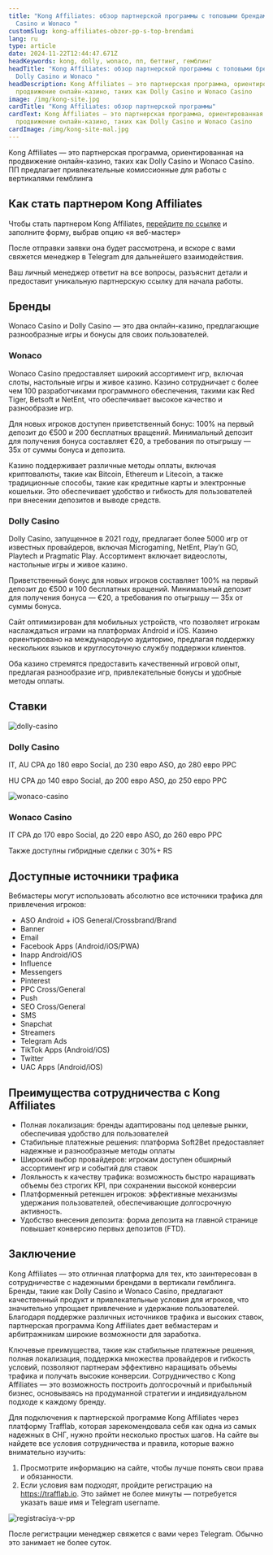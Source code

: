 ```yaml
---
title: "Kong Affiliates: обзор партнерской программы с топовыми брендами Dolly
  Casino и Wonaco "
customSlug: kong-affiliates-obzor-pp-s-top-brendami
lang: ru
type: article
date: 2024-11-22T12:44:47.671Z
headKeywords: kong, dolly, wonaco, пп, беттинг, гемблинг
headTitle: "Kong Affiliates: обзор партнерской программы с топовыми брендами
  Dolly Casino и Wonaco "
headDescription: Kong Affiliates — это партнерская программа, ориентированная на
  продвижение онлайн-казино, таких как Dolly Casino и Wonaco Casino
image: /img/kong-site.jpg
cardTitle: "Kong Affiliates: обзор партнерской программы"
cardText: Kong Affiliates — это партнерская программа, ориентированная на
  продвижение онлайн-казино, таких как Dolly Casino и Wonaco Casino
cardImage: /img/kong-site-mal.jpg
---
```

Kong Affiliates — это партнерская программа, ориентированная на продвижение онлайн-казино, таких как Dolly Casino и Wonaco Casino. ПП предлагает привлекательные комиссионные для работы с вертикалями гемблинга 

## Как стать партнером Kong Affiliates

Чтобы стать партнером Kong Affiliates, [перейдите по ссылке](https://trafflab.io) и заполните форму, выбрав опцию «я веб-мастер» 

После отправки заявки она будет рассмотрена, и вскоре с вами свяжется менеджер в Telegram для дальнейшего взаимодействия. 

Ваш личный менеджер ответит на все вопросы, разъяснит детали и предоставит уникальную партнерскую ссылку для начала работы.

## Бренды 

Wonaco Casino и Dolly Casino — это два онлайн-казино, предлагающие разнообразные игры и бонусы для своих пользователей.

### Wonaco

Wonaco Casino предоставляет широкий ассортимент игр, включая слоты, настольные игры и живое казино. Казино сотрудничает с более чем 100 разработчиками программного обеспечения, такими как Red Tiger, Betsoft и NetEnt, что обеспечивает высокое качество и разнообразие игр. 

Для новых игроков доступен приветственный бонус: 100% на первый депозит до €500 и 200 бесплатных вращений. Минимальный депозит для получения бонуса составляет €20, а требования по отыгрышу — 35x от суммы бонуса и депозита. 

Казино поддерживает различные методы оплаты, включая криптовалюты, такие как Bitcoin, Ethereum и Litecoin, а также традиционные способы, такие как кредитные карты и электронные кошельки. Это обеспечивает удобство и гибкость для пользователей при внесении депозитов и выводе средств. 

### Dolly Casino

Dolly Casino, запущенное в 2021 году, предлагает более 5000 игр от известных провайдеров, включая Microgaming, NetEnt, Play’n GO, Playtech и Pragmatic Play. Ассортимент включает видеослоты, настольные игры и живое казино. 

Приветственный бонус для новых игроков составляет 100% на первый депозит до €500 и 100 бесплатных вращений. Минимальный депозит для получения бонуса — €20, а требования по отыгрышу — 35x от суммы бонуса. 

Сайт оптимизирован для мобильных устройств, что позволяет игрокам наслаждаться играми на платформах Android и iOS. Казино ориентировано на международную аудиторию, предлагая поддержку нескольких языков и круглосуточную службу поддержки клиентов. 

Оба казино стремятся предоставить качественный игровой опыт, предлагая разнообразие игр, привлекательные бонусы и удобные методы оплаты.

## Ставки 

![dolly-casino](/img/1-20-.jpg "Dolly Casino")

### Dolly Casino

IT, AU CPA до 180 евро Social, до 230 евро ASO, до 280 евро PPC

HU CPA до 140 евро Social, до 200 евро ASO, до 250 евро PPC

![wonaco-casino](/img/2-14-.jpg "Wonaco Casino")

### Wonaco Casino

IT CPA до 170 евро Social, до 220 евро ASO, до 260 евро PPC

Также доступны гибридные сделки с 30%+ RS 

## Доступные источники трафика

Вебмастеры могут использовать абсолютно все источники трафика для привлечения игроков:

* ASO Android + iOS General/Crossbrand/Brand
* Banner
* Email
* Facebook Apps (Android/iOS/PWA)
* Inapp Android/iOS
* Influence
* Messengers
* Pinterest
* PPC Cross/General
* Push
* SEO Cross/General
* SMS
* Snapchat
* Streamers
* Telegram Ads
* TikTok Apps (Android/iOS)
* Twitter
* UAC Apps (Android/iOS)

## Преимущества сотрудничества с Kong Affiliates

* Полная локализация: бренды адаптированы под целевые рынки, обеспечивая удобство для пользователей
* Стабильные платежные решения: платформа Soft2Bet предоставляет надежные и разнообразные методы оплаты
* Широкий выбор провайдеров: игрокам доступен обширный ассортимент игр и событий для ставок
* Лояльность к качеству трафика: возможность быстро наращивать объемы без строгих KPI, при сохранении высокой конверсии
* Платформенный ретеншен игроков: эффективные механизмы удержания пользователей, обеспечивающие долгосрочную активность.
* Удобство внесения депозита: форма депозита на главной странице повышает конверсию первых депозитов (FTD).

## Заключение 

Kong Affiliates — это отличная платформа для тех, кто заинтересован в сотрудничестве с надежными брендами в вертикали гемблинга. Бренды, такие как Dolly Casino и Wonaco Casino, предлагают качественный продукт и привлекательные условия для игроков, что значительно упрощает привлечение и удержание пользователей. Благодаря поддержке различных источников трафика и высоких ставок, партнерская программа Kong Affiliates дает вебмастерам и арбитражникам широкие возможности для заработка. 

Ключевые преимущества, такие как стабильные платежные решения, полная локализация, поддержка множества провайдеров и гибкость условий, позволяют партнерам эффективно наращивать объемы трафика и получать высокие конверсии. Сотрудничество с Kong Affiliates — это возможность построить долгосрочный и прибыльный бизнес, основываясь на продуманной стратегии и индивидуальном подходе к каждому бренду.

Для подключения к партнерской программе Kong Affiliates через платформу Trafflab, которая зарекомендовала себя как одна из самых надежных в СНГ, нужно пройти несколько простых шагов. На сайте вы найдете все условия сотрудничества и правила, которые важно внимательно изучить:

1. Просмотрите информацию на сайте, чтобы лучше понять свои права и обязанности.
2. Если условия вам подходят, пройдите регистрацию на <https://trafflab.io>. Это займет не более минуты — потребуется указать ваше имя и Telegram username.

![registraciya-v-pp](/img/снимок-экрана-2024-11-22-в-15.59.47.png "Регистрация в пп")

После регистрации менеджер свяжется с вами через Telegram. Обычно это занимает не более суток.